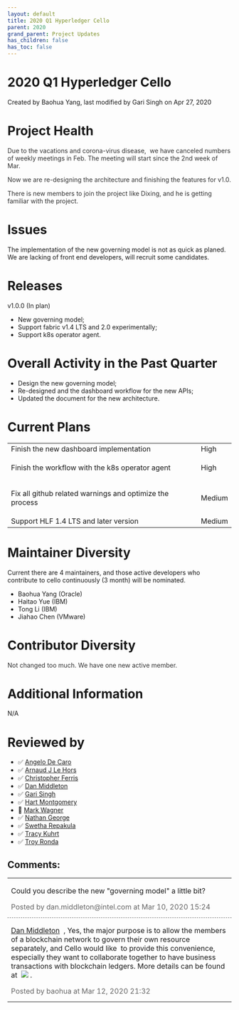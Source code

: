 ```yaml
---
layout: default
title: 2020 Q1 Hyperledger Cello
parent: 2020
grand_parent: Project Updates
has_children: false
has_toc: false
---
```


# 2020 Q1 Hyperledger Cello

Created by Baohua Yang, last modified by Gari Singh on Apr 27, 2020

# Project Health

<span style="color: rgb(51,51,51);">Due to the vacations and
corona-virus disease,  we have canceled numbers of weekly meetings in
Feb. The meeting will start since the 2nd week of Mar. </span>

<span style="color: rgb(51,51,51);">Now we are re-designing the
architecture and finishing the features for v1.0. </span>

<span style="color: rgb(51,51,51);">There is new members to join the
project like Dixing, and he is getting familiar with the project.</span>

# Issues

The implementation of the new governing model is not as quick as planed.
We are lacking of front end developers, will recruit some candidates.

# Releases

<span class="inline-comment-marker" ref="bc2132d9-465b-45fe-99e5-d3ad837fb085">v1.0.0 (In plan) </span>

-   New governing model;
-   Support fabric v1.4 LTS and 2.0 experimentally;
-   Support k8s operator agent.

# Overall Activity in the Past Quarter

-   <span style="letter-spacing: 0.0px;">Design the new governing model;</span>
-   Re-designed and the dashboard workflow for the new APIs;
-   Updated the document for the new architecture.

# Current Plans

<table class="wrapped confluenceTable">
<tbody>
<tr class="odd">
<td class="confluenceTd">Finish the new dashboard implementation</td>
<td class="confluenceTd">High</td>
</tr>
<tr class="even">
<td class="confluenceTd"><p>Finish the workflow with the k8s operator
agent</p></td>
<td class="confluenceTd">High</td>
</tr>
<tr class="odd">
<td class="confluenceTd"><p>Fix all github related warnings and optimize
the process</p></td>
<td class="confluenceTd">Medium</td>
</tr>
<tr class="even">
<td class="confluenceTd">Support HLF 1.4 LTS and later version</td>
<td class="confluenceTd">Medium</td>
</tr>
</tbody>
</table>

# Maintainer Diversity

Current there are 4 maintainers, and those active developers who
contribute to cello continuously (3 month) will be nominated.

-   Baohua Yang (Oracle)
-   Haitao Yue (IBM)
-   Tong Li (IBM)
-   Jiahao Chen (VMware)

# Contributor Diversity

<span style="color: rgb(51,51,51);">Not changed too much. We have one
new active member. </span>

# Additional Information

N/A

# Reviewed by
-   ✅ <a href="https://wiki.hyperledger.org/display/~angelo.decaro" class="confluence-userlink user-mention" data-username="angelo.decaro" data-linked-resource-id="16327529" data-linked-resource-version="1" data-linked-resource-type="userinfo" data-base-url="https://wiki.hyperledger.org">Angelo De Caro</a>
-   ✅ <a href="https://wiki.hyperledger.org/display/~lehors" class="confluence-userlink user-mention" data-username="lehors" data-linked-resource-id="2394240" data-linked-resource-version="1" data-linked-resource-type="userinfo" data-base-url="https://wiki.hyperledger.org">Arnaud J Le Hors</a>
-   ✅ <a href="https://wiki.hyperledger.org/display/~ChristopherFerris" class="confluence-userlink user-mention" data-username="ChristopherFerris" data-linked-resource-id="2392402" data-linked-resource-version="1" data-linked-resource-type="userinfo" data-base-url="https://wiki.hyperledger.org">Christopher Ferris</a>
-   ✅
<a href="https://wiki.hyperledger.org/display/~dan.middleton@intel.com" class="confluence-userlink user-mention" data-username="dan.middleton@intel.com" data-linked-resource-id="6427025" data-linked-resource-version="2" data-linked-resource-type="userinfo" data-base-url="https://wiki.hyperledger.org">Dan Middleton</a>
-   ✅ <a href="https://wiki.hyperledger.org/display/~mastersingh24" class="confluence-userlink user-mention" data-username="mastersingh24" data-linked-resource-id="16321659" data-linked-resource-version="1" data-linked-resource-type="userinfo" data-base-url="https://wiki.hyperledger.org">Gari Singh</a>
-   ✅ <a href="https://wiki.hyperledger.org/display/~hartm" class="confluence-userlink user-mention" data-username="hartm" data-linked-resource-id="6422922" data-linked-resource-version="1" data-linked-resource-type="userinfo" data-base-url="https://wiki.hyperledger.org">Hart Montgomery</a>
-   🔲 <a href="https://wiki.hyperledger.org/display/~mwagner" class="confluence-userlink user-mention" data-username="mwagner" data-linked-resource-id="5505170" data-linked-resource-version="1" data-linked-resource-type="userinfo" data-base-url="https://wiki.hyperledger.org">Mark Wagner</a>
-   ✅ <a href="https://wiki.hyperledger.org/display/~nage" class="confluence-userlink user-mention" data-username="nage" data-linked-resource-id="2393038" data-linked-resource-version="1" data-linked-resource-type="userinfo" data-base-url="https://wiki.hyperledger.org">Nathan George</a>
-   ✅ <a href="https://wiki.hyperledger.org/display/~swetharepakula" class="confluence-userlink user-mention" data-username="swetharepakula" data-linked-resource-id="5505323" data-linked-resource-version="1" data-linked-resource-type="userinfo" data-base-url="https://wiki.hyperledger.org">Swetha Repakula</a>
-   ✅ <a href="https://wiki.hyperledger.org/display/~tkuhrt" class="confluence-userlink user-mention" data-username="tkuhrt" data-linked-resource-id="1180151" data-linked-resource-version="2" data-linked-resource-type="userinfo" data-base-url="https://wiki.hyperledger.org">Tracy Kuhrt</a>
-   ✅ <a href="https://wiki.hyperledger.org/display/~troyronda" class="confluence-userlink user-mention" data-username="troyronda" data-linked-resource-id="9110618" data-linked-resource-version="2" data-linked-resource-type="userinfo" data-base-url="https://wiki.hyperledger.org">Troy Ronda</a>

## Comments:

<table data-border="0" width="100%">
<colgroup>
<col style="width: 100%" />
</colgroup>
<tbody>
<tr class="odd">
<td><span id="comment-31195522"></span>
<p>Could you describe the new "governing model" a little bit?</p>
<div class="smallfont" data-align="left" style="color: #666666; width: 98%; margin-bottom: 10px;">
 Posted by dan.middleton@intel.com at Mar 10, 2020 15:24 </div ></td>
</tr>
<tr class="even">
<td style="border-top: 1px dashed #666666"><span id="comment-31195897"></span>
<p><a href="https://wiki.hyperledger.org/display/~dan.middleton@intel.com" class="confluence-userlink user-mention" data-username="dan.middleton@intel.com" data-linked-resource-id="6427025" data-linked-resource-version="2" data-linked-resource-type="userinfo" data-base-url="https://wiki.hyperledger.org">Dan Middleton</a>  , Yes,
the major purpose is to allow the members of a blockchain network to
govern their own resource separately, and Cello would like  to provide
this convenience, especially they want to collaborate together to have
business transactions with blockchain ledgers. More details can be found
at  <a href="https://docs.google.com/document/d/1Dw6cEKaul6FenORNkDcxvPDDKwpl0A5EmcJBlqAWJoU/" class="external-link" rel="nofollow"><img
src="plugins/servlet/confluence/placeholder/unknown-macro" class="wysiwyg-unknown-macro" /></a> .</p>
<div class="smallfont" data-align="left" style="color: #666666; width: 98%; margin-bottom: 10px;">
Posted by baohua at Mar
12, 2020 21:32 </div ></td>
</tr>
</tbody>
</table>




